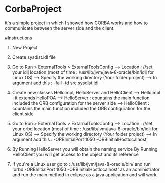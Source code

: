 # CorbaProject
it's a simple project in which I showed how CORBA works and how to communicate between the server side and the client.

#Instructions

1. New Project
2. Create sysdist.idl file
3. Go to Run > ExternalTools > ExtarnalToolsConfig
    --> Location : //set your idlj location (most of time : /usr/lib/jvm/java-8-oracle/bin/idlj for Linux OS)
    --> Specify the working directory (Your folder project)
    --> In argument add this : -fall -td src sysdist.idl
4. Create new classes HelloImpl, HelloServer and HelloClient
    --> HelloImpl : it extends HelloPOA
    --> HelloServer : countains the main function included the ORB configuration for the server side
    --> HelloClient : countains the main function included the ORB configuration for the client side
5. Go to Run > ExternalTools > ExtarnalToolsConfig
    --> Location : //set your orbd location (most of time : /usr/lib/jvm/java-8-oracle/bin/idlj for Linux OS)
    --> Specify the working directory (Your folder project)
    --> In argument add this : -ORBInitialPort 1050 -ORBInitialHostlocalhost
6. By Running HelloServer you will obtain the naming service 
   By Running HelloClient you will get access to the object and its reference
   
7. If you're a Linux user go to : /usr/lib/jvm/java-8-oracle/bin/ and run 'orbd -ORBInitialPort 1050 -ORBInitialHostlocalhost'
as an administrator and run the main method in eclipse as a java application and will work.
